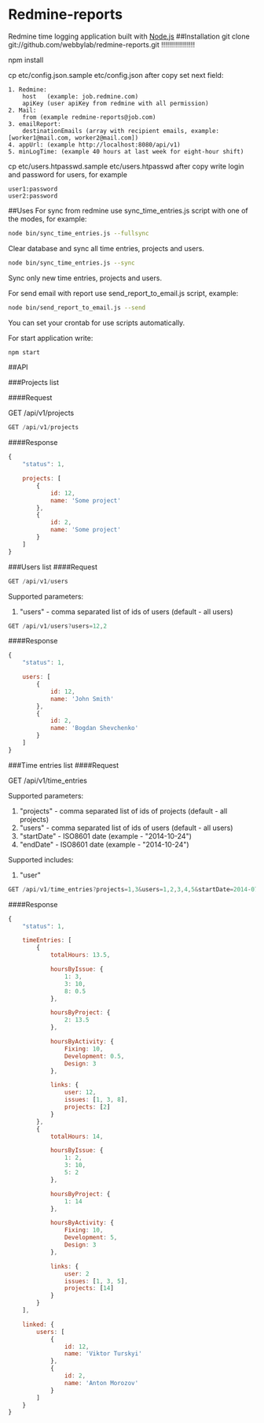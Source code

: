 # Redmine-reports
Redmine time logging application built with [Node.js](http://nodejs.org/)
##Installation
git clone git://github.com/webbylab/redmine-reports.git !!!!!!!!!!!!!!!!!

npm install

cp etc/config.json.sample etc/config.json
after copy set next field:

    1. Redmine:
        host   (example: job.redmine.com)
        apiKey (user apiKey from redmine with all permission)
    2. Mail:
        from (example redmine-reports@job.com)
    3. emailReport:
        destinationEmails (array with recipient emails, example: [worker1@mail.com, worker2@mail.com])
    4. appUrl: (example http://localhost:8080/api/v1)
    5. minLogTime: (example 40 hours at last week for eight-hour shift)

cp etc/users.htpasswd.sample etc/users.htpasswd
after copy write login and password for users, for example

    user1:password
    user2:password

##Uses
For  sync  from redmine use sync_time_entries.js script with one of the modes, for example:
```bash
node bin/sync_time_entries.js --fullsync
```
Clear database and sync all time entries, projects and users.
```bash
node bin/sync_time_entries.js --sync
```
Sync only new time entries, projects and users.

For send email with report use send_report_to_email.js script, example:

```bash
node bin/send_report_to_email.js --send
```

You can set your crontab for use scripts automatically.

For start application write:
```bash
npm start
```

##API

###Projects list

####Request

GET /api/v1/projects

```js
GET /api/v1/projects
```

####Response

```js
{
    "status": 1,

    projects: [
        {
            id: 12,
            name: 'Some project'
        },
        {
            id: 2,
            name: 'Some project'
        }
    ]
}
```

###Users list
####Request
```js
GET /api/v1/users
```
Supported parameters:

1. "users"  - comma separated list of ids of users  (default - all users)

```js
GET /api/v1/users?users=12,2
```

####Response
```js
{
    "status": 1,

    users: [
        {
            id: 12,
            name: 'John Smith'
        },
        {
            id: 2,
            name: 'Bogdan Shevchenko'
        }
    ]
}
```

###Time entries list
####Request


GET /api/v1/time_entries

Supported parameters:

1. "projects" - comma separated list of ids of projects  (default - all projects)
2. "users"  - comma separated list of ids of users  (default - all users)
3. "startDate" - ISO8601 date (example - "2014-10-24")
4. "endDate" - ISO8601 date (example - "2014-10-24")

Supported includes:

1. "user"

```js
GET /api/v1/time_entries?projects=1,3&users=1,2,3,4,5&startDate=2014-07-07&include=user
```

####Response

```js
{
    "status": 1,

    timeEntries: [
        {
            totalHours: 13.5,

            hoursByIssue: {
                1: 3,
                3: 10,
                8: 0.5
            },

            hoursByProject: {
                2: 13.5
            },

            hoursByActivity: {
                Fixing: 10,
                Development: 0.5,
                Design: 3
            },

            links: {
                user: 12,
                issues: [1, 3, 8],
                projects: [2]
            }
        },
        {
            totalHours: 14,

            hoursByIssue: {
                1: 2,
                3: 10,
                5: 2
            },

            hoursByProject: {
                1: 14
            },

            hoursByActivity: {
                Fixing: 10,
                Development: 5,
                Design: 3
            },

            links: {
                user: 2
                issues: [1, 3, 5],
                projects: [14]
            }
        }
    ],

    linked: {
        users: [
            {
                id: 12,
                name: 'Viktor Turskyi'
            },
            {
                id: 2,
                name: 'Anton Morozov'
            }
        ]
    }
}
```
